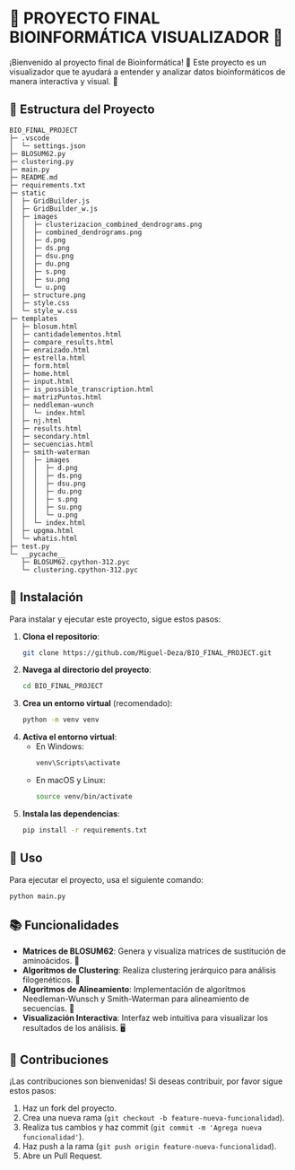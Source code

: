 # 🧬 PROYECTO FINAL BIOINFORMÁTICA VISUALIZADOR 🧬

¡Bienvenido al proyecto final de Bioinformática! 🎉 Este proyecto es un visualizador que te ayudará a entender y analizar datos bioinformáticos de manera interactiva y visual. 🌟

## 📁 Estructura del Proyecto

```plaintext
BIO_FINAL_PROJECT
├─ .vscode
│  └─ settings.json
├─ BLOSUM62.py
├─ clustering.py
├─ main.py
├─ README.md
├─ requirements.txt
├─ static
│  ├─ GridBuilder.js
│  ├─ GridBuilder_w.js
│  ├─ images
│  │  ├─ clusterizacion_combined_dendrograms.png
│  │  ├─ combined_dendrograms.png
│  │  ├─ d.png
│  │  ├─ ds.png
│  │  ├─ dsu.png
│  │  ├─ du.png
│  │  ├─ s.png
│  │  ├─ su.png
│  │  └─ u.png
│  ├─ structure.png
│  ├─ style.css
│  └─ style_w.css
├─ templates
│  ├─ blosum.html
│  ├─ cantidadelementos.html
│  ├─ compare_results.html
│  ├─ enraizado.html
│  ├─ estrella.html
│  ├─ form.html
│  ├─ home.html
│  ├─ input.html
│  ├─ is_possible_transcription.html
│  ├─ matrizPuntos.html
│  ├─ neddleman-wunch
│  │  └─ index.html
│  ├─ nj.html
│  ├─ results.html
│  ├─ secondary.html
│  ├─ secuencias.html
│  ├─ smith-waterman
│  │  ├─ images
│  │  │  ├─ d.png
│  │  │  ├─ ds.png
│  │  │  ├─ dsu.png
│  │  │  ├─ du.png
│  │  │  ├─ s.png
│  │  │  ├─ su.png
│  │  │  └─ u.png
│  │  └─ index.html
│  ├─ upgma.html
│  └─ whatis.html
├─ test.py
└─ __pycache__
   ├─ BLOSUM62.cpython-312.pyc
   └─ clustering.cpython-312.pyc

```
## 🚀 Instalación

Para instalar y ejecutar este proyecto, sigue estos pasos:

1. **Clona el repositorio**:
    ```bash
    git clone https://github.com/Miguel-Deza/BIO_FINAL_PROJECT.git
    ```
2. **Navega al directorio del proyecto**:
    ```bash
    cd BIO_FINAL_PROJECT
    ```
3. **Crea un entorno virtual** (recomendado):
    ```bash
    python -m venv venv
    ```
4. **Activa el entorno virtual**:
    - En Windows:
        ```bash
        venv\Scripts\activate
        ```
    - En macOS y Linux:
        ```bash
        source venv/bin/activate
        ```
5. **Instala las dependencias**:
    ```bash
    pip install -r requirements.txt
    ```

## 🧩 Uso

Para ejecutar el proyecto, usa el siguiente comando:

```bash
python main.py
```

## 📚 Funcionalidades

- **Matrices de BLOSUM62**: Genera y visualiza matrices de sustitución de aminoácidos. 🔬
- **Algoritmos de Clustering**: Realiza clustering jerárquico para análisis filogenéticos. 🌳
- **Algoritmos de Alineamiento**: Implementación de algoritmos Needleman-Wunsch y Smith-Waterman para alineamiento de secuencias. 🔄
- **Visualización Interactiva**: Interfaz web intuitiva para visualizar los resultados de los análisis. 🖥️

## 🤝 Contribuciones

¡Las contribuciones son bienvenidas! Si deseas contribuir, por favor sigue estos pasos:

1. Haz un fork del proyecto.
2. Crea una nueva rama (`git checkout -b feature-nueva-funcionalidad`).
3. Realiza tus cambios y haz commit (`git commit -m 'Agrega nueva funcionalidad'`).
4. Haz push a la rama (`git push origin feature-nueva-funcionalidad`).
5. Abre un Pull Request.